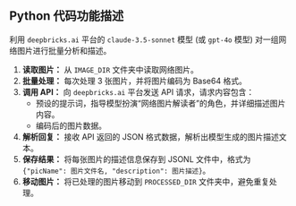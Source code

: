 ## Python 代码功能描述
利用 `deepbricks.ai` 平台的 `claude-3.5-sonnet` 模型 (或 `gpt-4o` 模型)  对一组网络图片进行批量分析和描述。
1. **读取图片：** 从 `IMAGE_DIR` 文件夹中读取网络图片。 
2. **批量处理：**  每次处理 3 张图片，并将图片编码为 Base64 格式。
3. **调用 API：**  向 `deepbricks.ai` 平台发送 API 请求，请求内容包含：
    -  预设的提示词，指导模型扮演“网络图片解读者”的角色，并详细描述图片内容。
    -  编码后的图片数据。
4. **解析回复：** 接收 API 返回的 JSON 格式数据，解析出模型生成的图片描述文本。
5. **保存结果：**  将每张图片的描述信息保存到 JSONL 文件中，格式为 `{"picName": 图片文件名, "description": 图片描述}`。
6. **移动图片：** 将已处理的图片移动到 `PROCESSED_DIR` 文件夹中，避免重复处理。